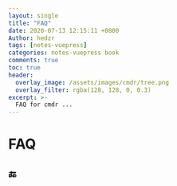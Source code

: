 ```yaml
---
layout: single
title: "FAQ"
date: 2020-07-13 12:15:11 +0800
Author: hedzr
tags: [notes-vuepress]
categories: notes-vuepress book
comments: true
toc: true
header:
  overlay_image: /assets/images/cmdr/tree.png
  overlay_filter: rgba(128, 128, 0, 0.3)
excerpt: >-
  FAQ for cmdr ...
---
```




# FAQ















## 🔚




